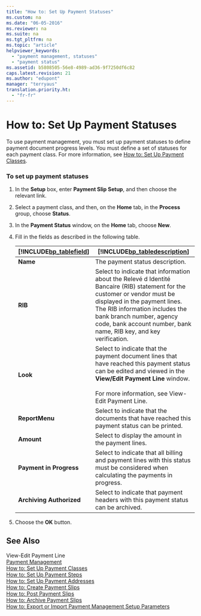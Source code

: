 ```yaml
---
title: "How to: Set Up Payment Statuses"
ms.custom: na
ms.date: "06-05-2016"
ms.reviewer: na
ms.suite: na
ms.tgt_pltfrm: na
ms.topic: "article"
helpviewer_keywords: 
  - "payment management, statuses"
  - "payment status"
ms.assetid: b5808505-56e8-4989-ad36-9f7250df6c82
caps.latest.revision: 21
ms.author: "edupont"
manager: "terryaus"
translation.priority.ht: 
  - "fr-fr"
---
```

# How to: Set Up Payment Statuses
To use payment management, you must set up payment statuses to define payment document progress levels. You must define a set of statuses for each payment class. For more information, see [How to: Set Up Payment Classes](../../LocalFunctionalityForMicrosoftDynamicsNav2016/France/how-to-set-up-payment-classes.md).  
  
### To set up payment statuses  
  
1.  In the **Setup** box, enter **Payment Slip Setup**, and then choose the relevant link.  
  
2.  Select a payment class, and then, on the **Home** tab, in the **Process** group, choose **Status**.  
  
3.  In the **Payment Status** window, on the **Home** tab, choose **New**.  
  
4.  Fill in the fields as described in the following table.  
  
    |[!INCLUDE[bp_tablefield](../../ApplicationDesign/includes/bp_tablefield_md.md)]|[!INCLUDE[bp_tabledescription](../../ApplicationDesign/includes/bp_tabledescription_md.md)]|  
    |---------------------------------|---------------------------------------|  
    |**Name**|The payment status description.|  
    |**RIB**|Select to indicate that information about the Relevé d Identité Bancaire \(RIB\) statement for the customer or vendor must be displayed in the payment lines. The RIB information includes the bank branch number, agency code, bank account number, bank name, RIB key, and key verification.|  
    |**Look**|Select to indicate that the payment document lines that have reached this payment status can be edited and viewed in the **View\/Edit Payment Line** window.<br /><br /> For more information, see View\-Edit Payment Line.|  
    |**ReportMenu**|Select to indicate that the documents that have reached this payment status can be printed.|  
    |**Amount**|Select to display the amount in the payment lines.|  
    |**Payment in Progress**|Select to indicate that all billing and payment lines with this status must be considered when calculating the payments in progress.|  
    |**Archiving Authorized**|Select to indicate that payment headers with this payment status can be archived.|  
  
5.  Choose the **OK** button.  
  
## See Also  
 View\-Edit Payment Line   
 [Payment Management](../../LocalFunctionalityForMicrosoftDynamicsNav2016/France/payment-management.md)   
 [How to: Set Up Payment Classes](../../LocalFunctionalityForMicrosoftDynamicsNav2016/France/how-to-set-up-payment-classes.md)   
 [How to: Set Up Payment Steps](../../LocalFunctionalityForMicrosoftDynamicsNav2016/France/how-to-set-up-payment-steps.md)   
 [How to: Set Up Payment Addresses](../../LocalFunctionalityForMicrosoftDynamicsNav2016/France/how-to-set-up-payment-addresses.md)   
 [How to: Create Payment Slips](../../LocalFunctionalityForMicrosoftDynamicsNav2016/France/how-to-create-payment-slips.md)   
 [How to: Post Payment Slips](../../LocalFunctionalityForMicrosoftDynamicsNav2016/France/how-to-post-payment-slips.md)   
 [How to: Archive Payment Slips](../../LocalFunctionalityForMicrosoftDynamicsNav2016/France/how-to-archive-payment-slips.md)   
 [How to: Export or Import Payment Management Setup Parameters](../../LocalFunctionalityForMicrosoftDynamicsNav2016/France/how-to-export-or-import-payment-management-setup-parameters.md)